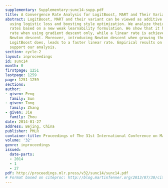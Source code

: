 ```yaml
---
supplementary: Supplementary:sunc14-supp.pdf
title: A Convergence Rate Analysis for LogitBoost, MART and Their Variant
abstract: LogitBoost, MART and their variant can be viewed as additive tree regression
  using logistic loss and boosting style optimization. We analyze their convergence
  rates based on a new weak learnability formulation. We show that it has O(\frac1T)
  rate when using gradient descent only, while a linear rate is achieved when using
  Newton descent. Moreover, introducing Newton descent when growing the trees, as
  LogitBoost does, leads to a faster linear rate. Empirical results on UCI datasets
  support our analysis.
section: cycle-2
layout: inproceedings
id: sunc14
month: 0
firstpage: 1251
lastpage: 1259
page: 1251-1259
sections: 
author:
- given: Peng
  family: Sun
- given: Tong
  family: Zhang
- given: Jie
  family: Zhou
date: 2014-01-27
address: Bejing, China
publisher: PMLR
container-title: Proceedings of The 31st International Conference on Machine Learning
volume: '32'
genre: inproceedings
issued:
  date-parts:
  - 2014
  - 1
  - 27
pdf: http://proceedings.mlr.press/v32/sunc14/sunc14.pdf
# Format based on citeproc: http://blog.martinfenner.org/2013/07/30/citeproc-yaml-for-bibliographies/
---
```

